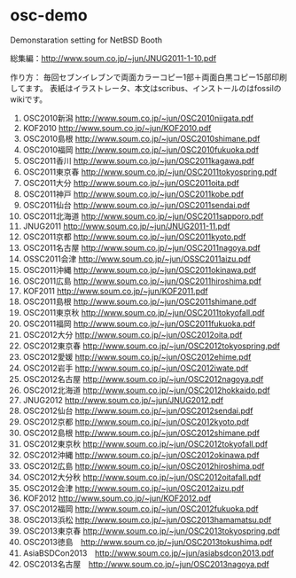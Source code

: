 osc-demo
========

Demonstaration setting for NetBSD Booth

総集編：http://www.soum.co.jp/~jun/JNUG2011-1-10.pdf

作り方：
毎回セブンイレブンで両面カラーコピー1部＋両面白黒コピー15部印刷してます。
表紙はイラストレータ、本文はscribus、インストールのはfossilのwikiです。

1.    OSC2010新潟 http://www.soum.co.jp/~jun/OSC2010niigata.pdf
2.    KOF2010 http://www.soum.co.jp/~jun/KOF2010.pdf
3.    OSC2010島根 http://www.soum.co.jp/~jun/OSC2010shimane.pdf
4.    OSC2010福岡 http://www.soum.co.jp/~jun/OSC2010fukuoka.pdf
5.    OSC2011香川 http://www.soum.co.jp/~jun/OSC2011kagawa.pdf
6.    OSC2011東京春 http://www.soum.co.jp/~jun/OSC2011tokyospring.pdf
7.    OSC2011大分 http://www.soum.co.jp/~jun/OSC2011oita.pdf
8.    OSC2011神戸 http://www.soum.co.jp/~jun/OSC2011kobe.pdf
9.    OSC2011仙台 http://www.soum.co.jp/~jun/OSC2011sendai.pdf
10.   OSC2011北海道 http://www.soum.co.jp/~jun/OSC2011sapporo.pdf
11.   JNUG2011 http://www.soum.co.jp/~jun/JNUG2011-11.pdf
12.   OSC2011京都 http://www.soum.co.jp/~jun/OSC2011kyoto.pdf
13.   OSC2011名古屋 http://www.soum.co.jp/~jun/OSC2011nagoya.pdf
14.   OSSC2011会津 http://www.soum.co.jp/~jun/OSSC2011aizu.pdf
15.   OSC2011沖縄 http://www.soum.co.jp/~jun/OSC2011okinawa.pdf
16.   OSC2011広島 http://www.soum.co.jp/~jun/OSC2011hiroshima.pdf
17.   KOF2011 http://www.soum.co.jp/~jun/KOF2011.pdf
18.   OSC2011島根 http://www.soum.co.jp/~jun/OSC2011shimane.pdf
19.   OSC2011東京秋 http://www.soum.co.jp/~jun/OSC2011tokyofall.pdf
20.   OSC2011福岡  http://www.soum.co.jp/~jun/OSC2011fukuoka.pdf
21.   OSC2012大分 http://www.soum.co.jp/~jun/OSC2012oita.pdf
22.   OSC2012東京春 http://www.soum.co.jp/~jun/OSC2012tokyospring.pdf
23.   OSC2012愛媛 http://www.soum.co.jp/~jun/OSC2012ehime.pdf
24.   OSC2012岩手 http://www.soum.co.jp/~jun/OSC2012iwate.pdf
25.   OSC2012名古屋 http://www.soum.co.jp/~jun/OSC2012nagoya.pdf
26.   OSC2012北海道 http://www.soum.co.jp/~jun/OSC2012hokkaido.pdf
27.   JNUG2012 http://www.soum.co.jp/~jun/JNUG2012.pdf
28.   OSC2012仙台 http://www.soum.co.jp/~jun/OSC2012sendai.pdf
29.   OSC2012京都 http://www.soum.co.jp/~jun/OSC2012kyoto.pdf
30.   OSC2012島根 http://www.soum.co.jp/~jun/OSC2012shimane.pdf
31.   OSC2012東京秋 http://www.soum.co.jp/~jun/OSC2012tokyofall.pdf
32.   OSC2012沖縄 http://www.soum.co.jp/~jun/OSC2012okinawa.pdf
33.   OSC2012広島 http://www.soum.co.jp/~jun/OSC2012hiroshima.pdf
34.   OSC2012大分秋 http://www.soum.co.jp/~jun/OSC2012oitafall.pdf
35.   OSC2012会津 http://www.soum.co.jp/~jun/OSC2012aizu.pdf
36.   KOF2012 http://www.soum.co.jp/~jun/KOF2012.pdf
37.   OSC2012福岡 http://www.soum.co.jp/~jun/OSC2012fukuoka.pdf
38.   OSC2013浜松 http://www.soum.co.jp/~jun/OSC2013hamamatsu.pdf
39.   OSC2013東京春 http://www.soum.co.jp/~jun/OSC2013tokyospring.pdf
40.   OSC2013徳島　http://www.soum.co.jp/~jun/OSC2013tokushima.pdf
41.   AsiaBSDCon2013　http://www.soum.co.jp/~jun/asiabsdcon2013.pdf
42.   OSC2013名古屋　http://www.soum.co.jp/~jun/OSC2013nagoya.pdf
